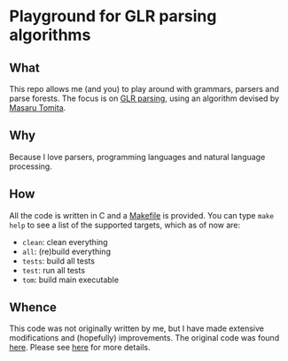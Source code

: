 # Playground for GLR parsing algorithms

## What

This repo allows me (and you) to play around with grammars, parsers and parse forests.  The focus is on [GLR parsing](https://en.wikipedia.org/wiki/GLR_parser), using an algorithm devised by [Masaru Tomita](https://en.wikipedia.org/wiki/Masaru_Tomita).

## Why

Because I love parsers, programming languages and natural language processing.

## How

All the code is written in C and a [Makefile](Makefile) is provided. You can type `make help` to see a list of the supported targets, which as of now are:
* `clean`: clean everything
* `all`: (re)build everything
* `tests`: build all tests
* `test`: run all tests
* `tom`: build main executable

## Whence

This code was not originally written by me, but I have made extensive modifications and (hopefully) improvements.  The original code was found [here](http://www.cs.cmu.edu/afs/cs/project/ai-repository/ai/areas/nlp/parsing/tom/).  Please see [here](README-original.md) for more details.
